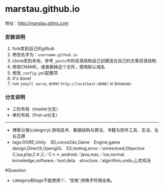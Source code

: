 marstau.github.io
=======================

地址：<http://marstau.githis.com>

### 安装说明

1. fork库到自己的github
2. 修改名字为：`username.github.io`
3. clone库到本地，参考`_posts`中的目录结构自己创建适合自己的文章目录结构
4. 修改CNAME，或者删掉这个文件，使用默认域名
5. 修改`_config.yml`配置项
6. It's done!
7. run `jekyll serve`, enter `http://localhost:4000/` in browser.

### 分支说明

- 三栏布局（master分支）
- 单栏布局（first-ui分支）

----
* 博客分类(category):游戏技术、数据结构与算法、书籍与软件工具、生活、左右互搏
* tags:OGRE,Unity　3D,cocos2dx,Game　Engine,game　design,DirectX,OpengGL　ES,testing,error／unresolved,Objective　C,lua,php,C＃,C／C＋＋,android／java,mac／ios,normal　knowledge,software／tool,data　structure／algorithm,undo,心灵鸡汤

#Question
* category和tags不能使用'/'、'空格',特殊字符用全角。